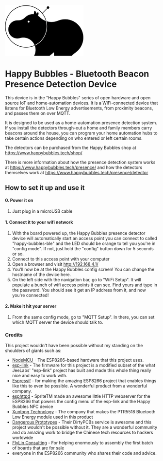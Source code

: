 ![Happy Bubbles Logo](happy_bubbles_logo.png?raw=true)

# Happy Bubbles - Bluetooth Beacon Presence Detection Device

This device is in the "Happy Bubbles" series of open hardware and open source IoT and home-automation devices. It is a WiFi-connected device that listens for Bluetooth Low Energy advertisements, from proximity beacons, and passes them on over MQTT.

It is designed to be used as a home-automation presence detection system. If you install the detectors through-out a home and family members carry beacons around the house, you can program your home automation hubs to take certain actions depending on who entered or left certain rooms.  

The detectors can be purchased from the Happy Bubbles shop at https://www.happybubbles.tech/shop/

There is more information about how the presence detection system works at https://www.happybubbles.tech/presence/ and how the detectors themselves work at https://www.happybubbles.tech/presence/detector

## How to set it up and use it

#### 0. Power it on
1. Just plug in a microUSB cable

#### 1. Connect it to your wifi network
1. With the board powered up, the Happy Bubbles presence detector device will automatically start an access point you can connect to called "happy-bubbles-ble" and the LED should be orange to tell you you're in "config mode". If not, just hold the "config" button down for 5 seconds or so.
2. Connect to this access point with your computer
3. Open a browser and visit http://192.168.4.1/
4. You'll now be at the Happy Bubbles config screen! You can change the hostname of the device here.
5. On the left side with the navigation bar, go to "WiFi Setup". It will populate a bunch of wifi access points it can see. Find yours and type in the password. You should see it get an IP address from it, and now you're connected!

#### 2. Make it hit your server
1. From the same config mode, go to "MQTT Setup". In there, you can set which MQTT server the device should talk to. 

### Credits

This project wouldn't have been possible without my standing on the shoulders of giants such as:
 * [NodeMCU](https://github.com/nodemcu/nodemcu-devkit-v1.0) - The ESP8266-based hardware that this project uses.
 * [esp-link](https://github.com/jeelabs/esp-link) - The firmware for this project is a modified subset of the what JeeLabs' "esp-link" project has built and made this whole thing really nice and easy to work with. 
 * [Espressif](http://espressif.com) - for making the amazing ESP8266 project that enables things like this to even be possible. A wonderful product from a wonderful company.
 * [esphttpd](http://www.esp8266.com/wiki/doku.php?id=esp-httpd) - SpriteTM made an awesome little HTTP webserver for the ESP8266 that powers the config menu of the esp-link and the Happy Bubbles NFC device
 * [Xuntong Technology](http://www.freqchina.com/en/) - The company that makes the PTR5518 Bluetooth Low Energy module used in this product
 * [Dangerous Prototypes](http://dangerousprototypes.com/) - Their DirtyPCBs service is awesome and this project wouldn't be possible without it. They are a wonderful community and do amazing work to bridge the Chinese tech resources to hackers worldwide
 * [FlyLin Consulting](http://flylin.co/) - For helping enormously to assembly the first batch of boards that are for sale 
 * everyone in the ESP8266 community who shares their code and advice.

